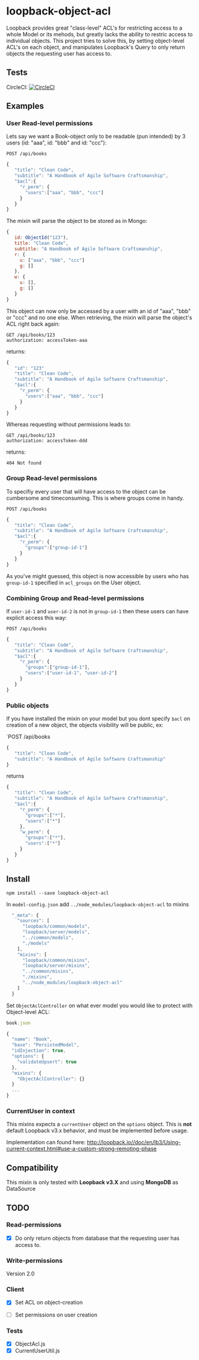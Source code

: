 # loopback-object-acl
Loopback provides great "class-level" ACL's for restricting access to a whole Model or its mehods, but greatly lacks the ability to restric access to individual objects. This project tries to solve this, by setting object-level ACL's on each object, and manipulates Loopback's Query to only return objects the requesting user has access to.

## Tests
CircleCI: [![CircleCI](https://circleci.com/gh/jesperbruunhansen/loopback-object-acl.svg?style=svg)](https://circleci.com/gh/jesperbruunhansen/loopback-object-acl)

## Examples

### User Read-level permissions
Lets say we want a Book-object only to be readable (pun intended) by 3 users (id: "aaa", id: "bbb" and id: "ccc"):

`POST /api/books`
```js
{
   "title": "Clean Code",
   "subtitle": "A Handbook of Agile Software Craftsmanship",
   "$acl":{
     "r_perm": {
       "users":["aaa", "bbb", "ccc"]
     }
   }
}
```

The mixin will parse the object to be stored as in Mongo:

```js
{
   id: ObjectId("123"),
   title: "Clean Code",
   subtitle: "A Handbook of Agile Software Craftsmanship",
   r: {
     u: ["aaa", "bbb", "ccc"]
     g: []
   },
   w: {
     u: [],
     g: []
   }
}
```
This object can now only be accessed by a user with an id of "aaa", "bbb" or "ccc" and no one else. When retrieving, the mixin will parse the object's ACL right back again:

```
GET /api/books/123
authorization: accessToken-aaa
```
returns:
```js
{
   "id": "123"
   "title": "Clean Code",
   "subtitle": "A Handbook of Agile Software Craftsmanship",
   "$acl":{
     "r_perm": {
       "users":["aaa", "bbb", "ccc"]
     }
   }
}
```
Whereas requesting without permissions leads to:
```
GET /api/books/123
authorization: accessToken-ddd
```
returns:

`404 Not found`

### Group Read-level permissions
To specifiy every user that will have access to the object can be cumbersome and timeconsuming. This is where groups come in handy.

`POST /api/books`
```js
{
   "title": "Clean Code",
   "subtitle": "A Handbook of Agile Software Craftsmanship",
   "$acl":{
     "r_perm": {
       "groups":["group-id-1"]
     }
   }
}
```

As you've might guessed, this object is now accessible by users who has `group-id-1` specified in `acl_groups` on the User object.

### Combining Group and Read-level permissions
If `user-id-1` and `user-id-2` is not in `group-id-1` then these users can have explicit access this way:

`POST /api/books`
```js
{
   "title": "Clean Code",
   "subtitle": "A Handbook of Agile Software Craftsmanship",
   "$acl":{
     "r_perm": {
       "groups":["group-id-1"],
       "users":["user-id-1", "user-id-2"]
     }
   }
}
```

### Public objects
If you have installed the mixin on your model but you dont specify `$acl` on creation of a new object, the objects visibility will be public, ex: 

`POST /api/books
```js
{
   "title": "Clean Code",
   "subtitle": "A Handbook of Agile Software Craftsmanship"
}
```

returns

```js
{
   "title": "Clean Code",
   "subtitle": "A Handbook of Agile Software Craftsmanship",
   "$acl":{
     "r_perm": {
       "groups":["*"],
       "users":["*"]
     },
     "w_perm": {
       "groups":["*"],
       "users":["*"]
     }
   }
}
```


## Install

```
npm install --save loopback-object-acl
```

In `model-config.json` add `../node_modules/loopback-object-acl` to mixins

```js
  "_meta": {
    "sources": [
      "loopback/common/models",
      "loopback/server/models",
      "../common/models",
      "./models"
    ],
    "mixins": [
      "loopback/common/mixins",
      "loopback/server/mixins",
      "../common/mixins",
      "./mixins",
      "../node_modules/loopback-object-acl"
    ]
  }
```

Set `ObjectAclController` on what ever model you would like to protect with Object-level ACL:

```js
book.json

{
  "name": "Book",
  "base": "PersistedModel",
  "idInjection": true,
  "options": {
    "validateUpsert": true
  },
  "mixins": {
    "ObjectAclController": {}
  }
  ...
}
```
### CurrentUser in context
This mixins expects a `currentUser` object on the `options` object. This is **not** default Loopback v3.x behavior, and must be implemented before usage.

Implementation can found here: http://loopback.io//doc/en/lb3/Using-current-context.html#use-a-custom-strong-remoting-phase

## Compatibility
This mixin is only tested with **Loopback v3.X** and using **MongoDB** as DataSource

## TODO

### Read-permissions
- [x] Do only return objects from database that the requesting user has access to.

### Write-permissions
Version 2.0

### Client
- [x] Set ACL on object-creation
- [ ] Set permissions on user creation


### Tests
- [x] ObjectAcl.js
- [x] CurrentUserUtil.js
